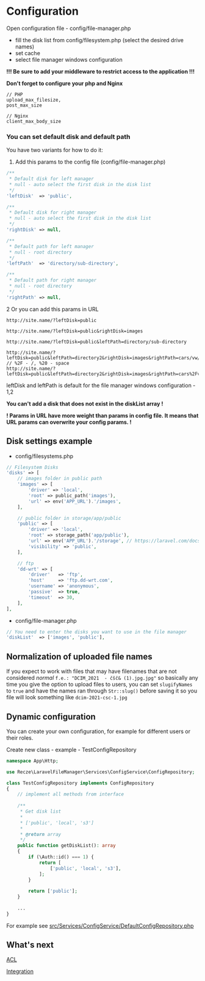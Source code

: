 # Configuration

Open configuration file - config/file-manager.php

- fill the disk list from config/filesystem.php (select the desired drive names)
- set cache
- select file manager windows configuration

**!!! Be sure to add your middleware to restrict access to the application !!!**

**Don't forget to configure your php and Nginx**

```
// PHP
upload_max_filesize,
post_max_size

// Nginx
client_max_body_size
```

### You can set default disk and default path

You have two variants for how to do it:

1. Add this params to the config file (config/file-manager.php)

```php
/**
 * Default disk for left manager
 * null - auto select the first disk in the disk list
 */
'leftDisk'  => 'public',

/**
 * Default disk for right manager
 * null - auto select the first disk in the disk list
 */
'rightDisk' => null,

/**
 * Default path for left manager
 * null - root directory
 */
'leftPath'  => 'directory/sub-directory',

/**
 * Default path for right manager
 * null - root directory
 */
'rightPath' => null,
```

2 Or you can add this params in URL

```
http://site.name/?leftDisk=public

http://site.name/?leftDisk=public&rightDisk=images

http://site.name/?leftDisk=public&leftPath=directory/sub-directory

http://site.name/?leftDisk=public&leftPath=directory2&rightDisk=images&rightPath=cars/vw/golf
// %2F - /, %20 - space
http://site.name/?leftDisk=public&leftPath=directory2&rightDisk=images&rightPath=cars%2Fvw%2Fgolf
```

leftDisk and leftPath is default for the file manager windows configuration - 1,2

**You can't add a disk that does not exist in the diskList array !**

**! Params in URL have more weight than params in config file. It means that URL params can overwrite your config params. !**

## Disk settings example

- config/filesystems.php

```php
// Filesystem Disks
'disks' => [
    // images folder in public path
    'images' => [
        'driver' => 'local',
        'root' => public_path('images'),
        'url' => env('APP_URL').'/images',
    ],

    // public folder in storage/app/public
    'public' => [
        'driver' => 'local',
        'root' => storage_path('app/public'),
        'url' => env('APP_URL').'/storage', // https://laravel.com/docs/5.7/filesystem#file-urls
        'visibility' => 'public',
    ],

    // ftp
    'dd-wrt' => [
        'driver'   => 'ftp',
        'host'     => 'ftp.dd-wrt.com',
        'username' => 'anonymous',
        'passive'  => true,
        'timeout'  => 30,
    ],
],
```

- config/file-manager.php

```php
// You need to enter the disks you want to use in the file manager
'diskList'  => ['images', 'public'],
```

## Normalization of uploaded file names

If you expect to work with files that may have filenames that are not considered *normal* `f.e.: "DCIM_2021  - čšč& (1).jpg.jpg"` so basically any time you give the option to upload files to users, you can set `slugifyNames` to `true` and have the names ran through `Str::slug()` before saving it so you file will look something like `dcim-2021-csc-1.jpg` 

## Dynamic configuration

You can create your own configuration, for example for different users or their roles.

Create new class - example - TestConfigRepository

```php
namespace App\Http;

use Recze\LaravelFileManager\Services\ConfigService\ConfigRepository;

class TestConfigRepository implements ConfigRepository
{
    // implement all methods from interface
    
    /**
     * Get disk list
     *
     * ['public', 'local', 's3']
     *
     * @return array
     */
    public function getDiskList(): array
    {
        if (\Auth::id() === 1) {
            return [
                ['public', 'local', 's3'],
            ];
        }
        
        return ['public'];
    }
    
    ...
}
```

For example see [src/Services/ConfigService/DefaultConfigRepository.php](https://github.com/recze/laravel-file-manager/blob/master/src/Services/ConfigService/DefaultConfigRepository.php)

## What's next

[ACL](./acl.md)

[Integration](./integration.md)

